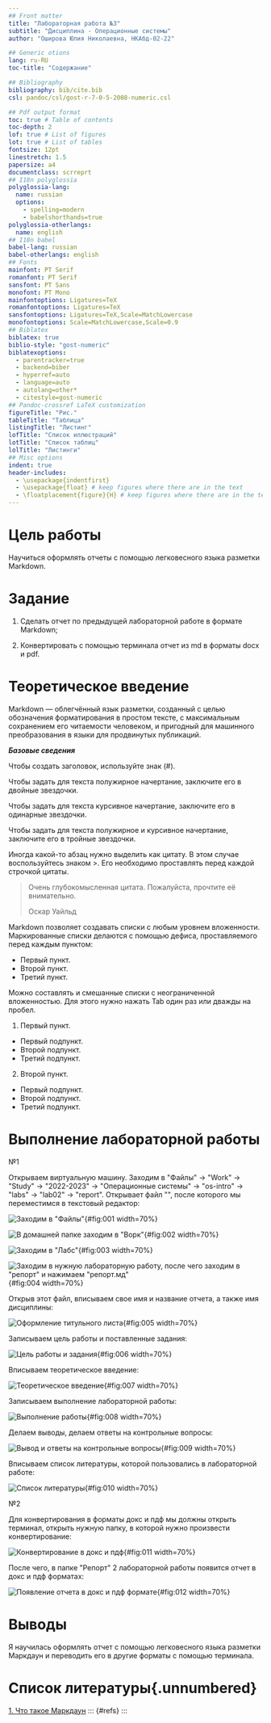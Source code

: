 ```yaml
---
## Front matter
title: "Лабораторная работа №3"
subtitle: "Дисциплина - Операционные системы"
author: "Оширова Юлия Николаевна, НКАбд-02-22"

## Generic otions
lang: ru-RU
toc-title: "Содержание"

## Bibliography
bibliography: bib/cite.bib
csl: pandoc/csl/gost-r-7-0-5-2008-numeric.csl

## Pdf output format
toc: true # Table of contents
toc-depth: 2
lof: true # List of figures
lot: true # List of tables
fontsize: 12pt
linestretch: 1.5
papersize: a4
documentclass: scrreprt
## I18n polyglossia
polyglossia-lang:
  name: russian
  options:
	- spelling=modern
	- babelshorthands=true
polyglossia-otherlangs:
  name: english
## I18n babel
babel-lang: russian
babel-otherlangs: english
## Fonts
mainfont: PT Serif
romanfont: PT Serif
sansfont: PT Sans
monofont: PT Mono
mainfontoptions: Ligatures=TeX
romanfontoptions: Ligatures=TeX
sansfontoptions: Ligatures=TeX,Scale=MatchLowercase
monofontoptions: Scale=MatchLowercase,Scale=0.9
## Biblatex
biblatex: true
biblio-style: "gost-numeric"
biblatexoptions:
  - parentracker=true
  - backend=biber
  - hyperref=auto
  - language=auto
  - autolang=other*
  - citestyle=gost-numeric
## Pandoc-crossref LaTeX customization
figureTitle: "Рис."
tableTitle: "Таблица"
listingTitle: "Листинг"
lofTitle: "Список иллюстраций"
lotTitle: "Список таблиц"
lolTitle: "Листинги"
## Misc options
indent: true
header-includes:
  - \usepackage{indentfirst}
  - \usepackage{float} # keep figures where there are in the text
  - \floatplacement{figure}{H} # keep figures where there are in the text
---
```


# Цель работы

Научиться оформлять отчеты с помощью легковесного языка разметки Markdown.

# Задание

1) Сделать отчет по предыдущей лабораторной работе в формате Markdown;

2) Конвертировать с помощью терминала отчет из md в форматы docx и pdf. 

# Теоретическое введение

Markdown — облегчённый язык разметки, созданный с целью обозначения форматирования в простом тексте, с максимальным сохранением его читаемости человеком, и пригодный для машинного преобразования в языки для продвинутых публикаций.

***Базовые сведения***

Чтобы создать заголовок, используйте знак (#).

Чтобы задать для текста полужирное начертание, заключите его в двойные звездочки.

Чтобы задать для текста курсивное начертание, заключите его в одинарные звездочки.

Чтобы задать для текста полужирное и курсивное начертание, заключите его в тройные звездочки.


Иногда какой-то абзац нужно выделить как цитату. В этом случае воспользуйтесь знаком >. Его необходимо проставлять перед каждой строчкой цитаты.

> Очень глубокомысленная цитата. Пожалуйста, прочтите её внимательно.
>
> Оскар Уайльд

Markdown позволяет создавать списки с любым уровнем вложенности. Маркированные списки делаются с помощью дефиса, проставляемого перед каждым пунктом:

- Первый пункт.
- Второй пункт.
- Третий пункт.

Можно составлять и смешанные списки с неограниченной вложенностью. Для этого нужно нажать Tab один раз или дважды на пробел.

1. Первый пункт.
- Первый подпункт.
- Второй подпункт.
- Третий подпункт.
2. Второй пункт.
- Первый подпункт.
- Второй подпункт.
- Третий подпункт.

# Выполнение лабораторной работы

№1 

Открываем виртуальную машину. Заходим в "Файлы" -> "Work" -> "Study" -> "2022-2023" -> "Операционные системы" -> "os-intro" -> "labs" -> "lab02" -> "report". Открывает файл "", после которого мы переместимся в текстовый редактор: 

![Заходим в "Файлы"](/image/а1){#fig:001 width=70%}

![В домашней папке заходим в "Ворк"](/image/а2){#fig:002 width=70%}

![Заходим в "Лабс"](/image/а3){#fig:003 width=70%}

![Заходим в нужную лабораторную работу, после чего заходим в "репорт" и нажимаем "репорт.мд"](/image/а4){#fig:004 width=70%}

Открыв этот файл, вписываем свое имя и название отчета, а также имя дисциплины:

![Оформление титульного листа](/image/а5){#fig:005 width=70%}

Записываем цель работы и поставленные задания:

![Цель работы и задания](/image/а6){#fig:006 width=70%}

Вписываем теоретическое введение:

![Теоретическое введение](/image/а7){#fig:007 width=70%}

Записываем выполнение лабораторной работы:

![Выполнение работы](/image/а8){#fig:008 width=70%}

Делаем выводы, делаем ответы на контрольные вопросы:

![Вывод и ответы на контрольные вопросы](/image/а10){#fig:009 width=70%}

Вписываем список литературы, которой пользовались в лабораторной работе:

![Список литературы](/image/а11){#fig:010 width=70%}

№2

Для конвертирования в форматы докс и пдф мы должны открыть терминал, открыть нужную папку, в которой нужно произвести конвертирование:

![Конвертирование в докс и пдф](/image/а12){#fig:011 width=70%}

После чего, в папке "Репорт" 2 лабораторной работы появится отчет в докс и пдф форматах:

![Появление отчета в докс и пдф формате](/image/а13){#fig:012 width=70%}

# Выводы

Я научилась оформлять отчет с помощью легковесного языка разметки Маркдаун и переводить его в другие форматы с помощью терминала. 

# Список литературы{.unnumbered}

[1. Что такое Маркдаун](https://ru.wikipedia.org/wiki/Markdown)
::: {#refs}
:::
